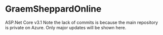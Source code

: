 # GraemSheppardOnline
ASP.Net Core v3.1
Note the lack of commits is because the main repository is private on Azure. Only major updates will be shown here.
